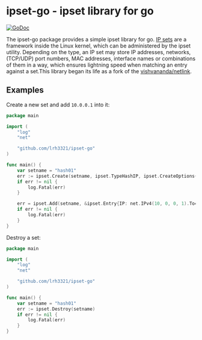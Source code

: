 # ipset-go - ipset library for go

[![GoDoc](https://pkg.go.dev/badge/github.com/lrh3321/ipset-go)](https://pkg.go.dev/github.com/lrh3321/ipset-go)

The ipset-go package provides a simple ipset library for go. [IP sets](https://ipset.netfilter.org/) are a framework inside the Linux kernel, which can be administered by the ipset utility. Depending on the type, an IP set may store IP addresses, networks, (TCP/UDP) port numbers, MAC addresses, interface names or combinations of them in a way, which ensures lightning speed when matching an entry against a set.This library began its life as a fork of the [vishvananda/netlink](https://github.com/vishvananda/netlink).

## Examples ##

Create a new set and add `10.0.0.1` into it:

```go
package main

import (
	"log"
	"net"

	"github.com/lrh3321/ipset-go"
)

func main() {
	var setname = "hash01"
	err := ipset.Create(setname, ipset.TypeHashIP, ipset.CreateOptions{})
	if err != nil {
		log.Fatal(err)
	}

	err = ipset.Add(setname, &ipset.Entry{IP: net.IPv4(10, 0, 0, 1).To4()})
	if err != nil {
		log.Fatal(err)
	}
}

```

Destroy a set:

```go
package main

import (
	"log"
	"net"

	"github.com/lrh3321/ipset-go"
)

func main() {
	var setname = "hash01"
	err := ipset.Destroy(setname)
	if err != nil {
		log.Fatal(err)
	}
}

```
